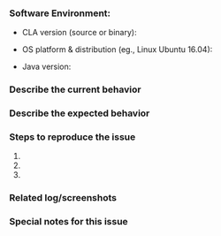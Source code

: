 ### Software Environment:
- CLA version (source or binary):

- OS platform & distribution (eg., Linux Ubuntu 16.04):

- Java version:
### Describe the current behavior


### Describe the expected behavior


### Steps to reproduce the issue
1.
2.
3.

### Related log/screenshots


### Special notes for this issue
